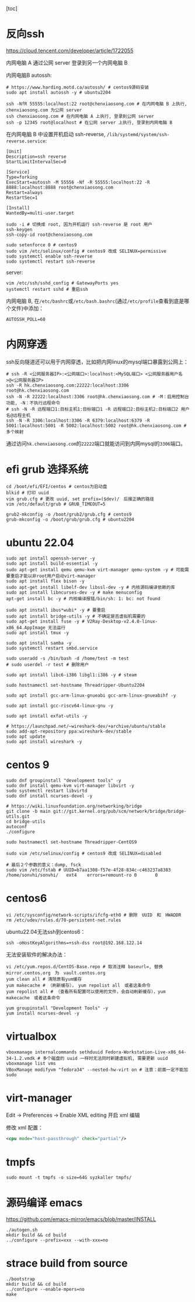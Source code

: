 [toc]

# 反向ssh

https://cloud.tencent.com/developer/article/1722055

内网电脑 A 通过公网 server 登录到另一个内网电脑 B

内网电脑B autossh:
```shell
# https://www.harding.motd.ca/autossh/ # centos9源码安装
sudo apt install autossh -y # ubuntu2204
```

```shell
ssh -NfR 55555:localhost:22 root@chenxiaosong.com # 在内网电脑 B 上执行, chenxiaosong.com 为公网 server
ssh chenxiaosong.com # 在内网电脑 A 上执行, 登录到公网 server
ssh -p 12345 root@localhost # 在公网 server 上执行, 登录到内网电脑 B
```

在内网电脑 B 中设置开机启动 ssh-reverse, `/lib/systemd/system/ssh-reverse.service`:
```shell
[Unit]
Description=ssh reverse
StartLimitIntervalSec=0

[Service]
Type=forking
ExecStart=autossh -M 55556 -Nf -R 55555:localhost:22 -R 8888:localhost:8888 root@chenxiaosong.com
Restart=always
RestartSec=1

[Install]
WantedBy=multi-user.target
```
```shell
sudo -i # 切换成 root, 因为开机运行 ssh-reverse 是 root 用户
ssh-keygen
ssh-copy-id root@chenxiaosong.com

sudo setenforce 0 # centos9
sudo vim /etc/selinux/config # centos9 改成 SELINUX=permissive
sudo systemctl enable ssh-reverse
sudo systemctl restart ssh-reverse
```

server:
```shell
vim /etc/ssh/sshd_config # GatewayPorts yes
systemctl restart sshd # 重启ssh
```

内网电脑 B, 在`/etc/bashrc`或`/etc/bash.bashrc`(通过`/etc/profile`查看到底是哪个文件)中添加：
```shell
AUTOSSH_POLL=60
```

# 内网穿透

ssh反向隧道还可以用于内网穿透，比如把内网linux的mysql端口暴露到公网上：
```shell
# ssh -R <公网服务器IP>:<公网端口>:localhost:<MySQL端口> <公网服务器用户名>@<公网服务器IP>
ssh -R hk.chenxiaosong.com:22222:localhost:3306 root@hk.chenxiaosong.com
ssh -N -R 22222:localhost:3306 root@hk.chenxiaosong.com # -M：启用控制台功能, -N：不执行远程命令
# ssh -N -R 远程端口1:目标主机1:目标端口1 -R 远程端口2:目标主机2:目标端口2 用户名@远程主机
ssh -N -R 3306:localhost:3306 -R 6379:localhost:6379 -R 5001:localhost:5001 -R 5002:localhost:5002 root@hk.chenxiaosong.com # 多个映射
```

通过访问`hk.chenxiaosong.com`的`22222`端口就能访问到内网mysql的`3306`端口。

# efi grub 选择系统

```shell
cd /boot/efi/EFI/centos # centos为启动盘
blkid # 打印 uuid
vim grub.cfg # 更改 uuid, set prefix=($dev)/　后接正确的路径
vim /etc/default/grub # GRUB_TIMEOUT=5

grub2-mkconfig -o /boot/grub2/grub.cfg # centos9
grub-mkconfig -o /boot/grub/grub.cfg # ubuntu2204
```

# ubuntu 22.04

```shell
sudo apt install openssh-server -y
sudo apt install build-essential -y
sudo apt-get install qemu qemu-kvm virt-manager qemu-system -y # 可能需要重启才能以非root用户启动virt-manager
sudo apt install flex bison -y
sudo apt-get install libelf-dev libssl-dev -y # 内核源码编译依赖的库
sudo apt install libncurses-dev -y # make menuconfig
apt-get install bc -y # 内核编译报错/bin/sh: 1: bc: not found
    
sudo apt install ibus*wubi* -y # 要重启
sudo apt install bridge-utils -y # 不确定是否虚拟机需要的
sudo apt-get install fuse -y # V2Ray-Desktop-v2.4.0-linux-x86_64.AppImage 无法运行
sudo apt install tmux -y

sudo apt install samba -y
sudo systemctl restart smbd.service

sudo useradd -s /bin/bash -d /home/test -m test
# sudo userdel -r test # 删除用户

sudo apt install libc6-i386 libgl1:i386 -y # steam

sudo hostnamectl set-hostname Threadripper-Ubuntu2204

sudo apt install gcc-arm-linux-gnueabi gcc-arm-linux-gnueabihf -y

sudo apt install gcc-riscv64-linux-gnu -y

sudo apt install exfat-utils -y

# https://launchpad.net/~wireshark-dev/+archive/ubuntu/stable
sudo add-apt-repository ppa:wireshark-dev/stable
sudo apt update
sudo apt install wireshark -y
```

# centos 9

```shell
sudo dnf groupinstall "development tools" -y
sudo dnf install qemu-kvm virt-manager libvirt -y
sudo systemctl restart libvirtd
sudo dnf install ncurses-devel -y

# https://wiki.linuxfoundation.org/networking/bridge
git clone -b main git://git.kernel.org/pub/scm/network/bridge/bridge-utils.git
cd bridge-utils
autoconf
./configure

sudo hostnamectl set-hostname Threadripper-CentOS9

sudo vim /etc/selinux/config # centos9 改成 SELINUX=disabled

# 最后２个参数的意义：dump, fsck
sudo vim /etc/fstab # UUID=b7aa1308-f57e-4f28-834c-c463237a8383 /home/sonvhi/sonvhi/   ext4    errors=remount-ro 0       0
```

# centos6

```shell
vi /etc/sysconfig/network-scripts/ifcfg-eth0 # 删除　UUID　和　HWADDR
rm /etc/udev/rules.d/70-persistent-net.rules 
```

ubuntu22.04无法ssh到centos6：
```shell
ssh -oHostKeyAlgorithms=+ssh-dss root@192.168.122.14
```

无法安装软件的解决办法：
```shell
vi /etc/yum.repos.d/CentOS-Base.repo # 取消注释 baseurl=, 替换　mirror.centos.org　为　vault.centos.org
yum clean all # 清除原有yum缓存
yum makecache # （刷新缓存），　yum repolist all　或者这条命令
yum repolist all # （查看所有配置可以使用的文件，会自动刷新缓存），yum makecache　或者这条命令

yum groupinstall "Development Tools" -y
yum install ncurses-devel -y
```

# virtualbox

```shell
vboxmanage internalcommands sethduuid Fedora-Workstation-Live-x86_64-34-1.2.vmdk # 多个磁盘的 uuid 一样时无法同时新建虚拟机, 需要更新 uuid
vboxmanage list vms
VBoxManage modifyvm "fedora34" --nested-hw-virt on # 注意：前面一定不能加sudo
```

# virt-manager

Edit -> Preferences -> Enable XML editing 开启 xml 编辑

修改 xml 配置：
```xml
<cpu mode="host-passthrough" check="partial"/>
```

# tmpfs

```shell
sudo mount -t tmpfs -o size=64G syzkaller tmpfs/
```

# 源码编译 emacs

https://github.com/emacs-mirror/emacs/blob/master/INSTALL

```shell
./autogen.sh
mkdir build && cd build
../configure --prefix=xxx --with-xxx=no
```

# strace build from source

```shell
./bootstrap
mkdir build && cd build
../configure --enable-mpers=no
make
```

